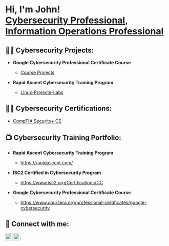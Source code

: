 <h1>Hi, I'm John! <br/><a href="https://github.com/jwbizz08">Cybersecurity Professional</a>, <a href="https://www.linkedin.com/in//john-b-webb4/">Information Operations Professional</a></h1>

<h2>👨‍💻 Cybersecurity Projects:</h2>

- <b>Google Cybersecurity Professional Certificate Course</b>
  - [Course Projects](https://github.com/jwbizz08/Google-Cybersecurity-Professional-Certificate)
    
- <b>Rapid Ascent Cybersecurity Training Program</b>
  - [Linux-Projects-Labs](https://github.com/jwbizz08/Linux-Projects-Labs)
   
 <h2>👨‍💻 Cybersecurity Certifications:</h2>
 
  - [CompTIA Security+ CE](https://github.com/jwbizz08/CompTIA-Security-CE/blob/main/README.md)

<h2>📺 Cybersecurity Training Portfolio:</h2>

- <b>Rapid Ascent Cybersecurity Training Program</b>
  - https://rapidascent.com/

- <b>ISC2 Certified in Cybersecurity Program</b>
  - https://www.isc2.org/Certifications/CC

- <b>Google Cybersecurity Professional Certificate Course</b>
  - https://www.coursera.org/professional-certificates/google-cybersecurity

<h2> 🤳 Connect with me:</h2>

[<img align="left" alt="johnbwebb4 | Twitter" width="22px" src="https://cdn.jsdelivr.net/npm/simple-icons@v3/icons/twitter.svg" />][twitter]
[<img align="left" alt="john-b-webb4 | LinkedIn" width="22px" src="https://cdn.jsdelivr.net/npm/simple-icons@v3/icons/linkedin.svg" />][linkedin]

[twitter]: https://twitter.com/johnbwebb4/
[linkedin]: https://linkedin.com/in//john-b-webb4/

<!--
**joshmadakor1/joshmadakor1** is a ✨ _special_ ✨ repository because its `README.md` (this file) appears on your GitHub profile.

Here are some ideas to get you started:

- 🔭 I’m currently working on ...
- 🌱 I’m currently learning ...
- 👯 I’m looking to collaborate on ...
- 🤔 I’m looking for help with ...
- 💬 Ask me about ...
- 📫 How to reach me: ...
- 😄 Pronouns: ...
- ⚡ Fun fact: ...
-->
